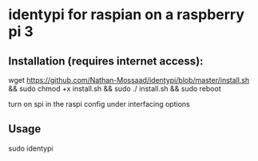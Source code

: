 # identypi for raspian on a raspberry pi 3

## Installation (requires internet access):

wget https://github.com/Nathan-Mossaad/identypi/blob/master/install.sh && sudo chmod +x install.sh && sudo ./ install.sh && sudo reboot

turn on spi in the raspi config under interfacing options

## Usage

sudo identypi
